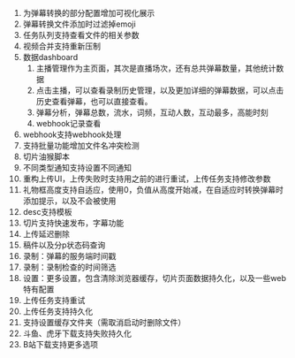 1. 为弹幕转换的部分配置增加可视化展示
2. 弹幕转换文件添加时过滤掉emoji
3. 任务队列支持查看文件的相关参数
4. 视频合并支持重新压制
5. 数据dashboard
   1. 主播管理作为主页面，其次是直播场次，还有总共弹幕数量，其他统计数据
   2. 点击主播，可以查看录制历史管理，以及更加详细的弹幕数据，可以点击历史查看弹幕，也可以直接查看。
   3. 弹幕分析，弹幕总数，流水，词频，互动人数，互动最多，高能时刻
   4. webhook记录查看
6. webhook支持webhook处理
7. 支持批量功能增加文件名冲突检测
8. 切片油猴脚本
9. 不同类型通知支持设置不同通知
10. 重构上传UI，上传失败时支持用之前的进行重试，上传任务支持修改参数
11. 礼物框高度支持自适应，使用0，负值从高度开始减，在自适应时转换弹幕时添加提示，以及不会被使用
12. desc支持模板
13. 切片支持快速发布，字幕功能
14. 上传延迟删除
15. 稿件以及分p状态码查询
16. 录制：弹幕的服务端时间戳
17. 录制：录制检查的时间筛选
18. 设置：更多设置，包含清除浏览器缓存，切片页面数据持久化，以及一些web特有配置
19. 上传任务支持重试
20. 上传任务支持持久化
21. 支持设置缓存文件夹（需取消启动时删除文件）
22. 斗鱼、虎牙下载支持失败持久化
23. B站下载支持更多选项
